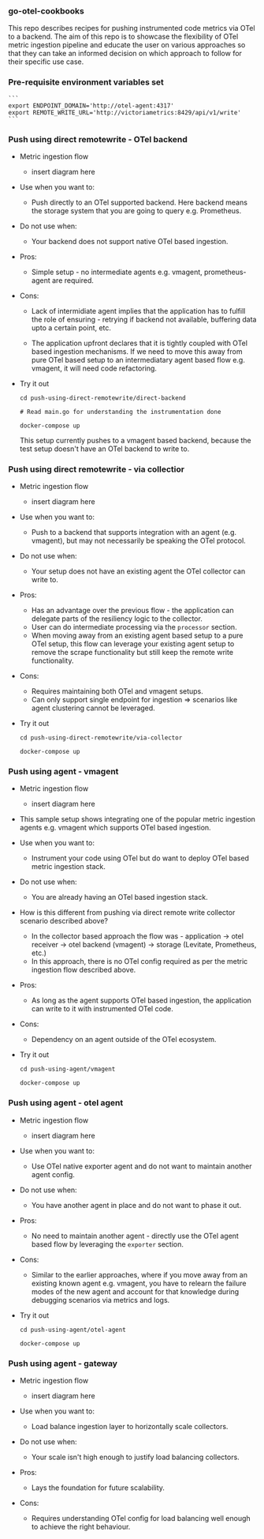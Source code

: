 ### go-otel-cookbooks

This repo describes recipes for pushing instrumented code metrics via OTel to a backend.
The aim of this repo is to showcase the flexibility of OTel metric ingestion pipeline
and educate the user on various approaches so that they can take an informed decision on
which approach to follow for their specific use case.

### Pre-requisite environment variables set

    ```
    export ENDPOINT_DOMAIN='http://otel-agent:4317'
    export REMOTE_WRITE_URL='http://victoriametrics:8429/api/v1/write'
    ```

### Push using direct remotewrite - OTel backend

- Metric ingestion flow

  - insert diagram here

- Use when you want to:

  - Push directly to an OTel supported backend. Here backend means the storage system that you are going to query e.g. Prometheus.

- Do not use when:

  - Your backend does not support native OTel based ingestion.

- Pros:

  - Simple setup - no intermediate agents e.g. vmagent, prometheus-agent are required.

- Cons:

  - Lack of intermidiate agent implies that the application has to fulfill the role of ensuring - retrying
    if backend not available, buffering data upto a certain point, etc.

  - The application upfront declares that it is tightly coupled with OTel based ingestion mechanisms. If we need
    to move this away from pure OTel based setup to an intermediatary agent based flow e.g. vmagent, it will need
    code refactoring.

- Try it out

  ```
  cd push-using-direct-remotewrite/direct-backend

  # Read main.go for understanding the instrumentation done

  docker-compose up
  ```

  This setup currently pushes to a vmagent based backend, because the test setup doesn't have an OTel backend to write to.

### Push using direct remotewrite - via collectior

- Metric ingestion flow

  - insert diagram here

- Use when you want to:

  - Push to a backend that supports integration with an agent (e.g. vmagent), but may not necessarily
    be speaking the OTel protocol.

- Do not use when:
  - Your setup does not have an existing agent the OTel collector can write to.

- Pros:
  - Has an advantage over the previous flow - the application can delegate parts of the resiliency logic to the
    collector.
  - User can do intermediate processing via the `processor` section.
  - When moving away from an existing agent based setup to a pure OTel setup, this flow can leverage your existing agent setup
    to remove the scrape functionality but still keep the remote write functionality.

- Cons:
  - Requires maintaining both OTel and vmagent setups.
  - Can only support single endpoint for ingestion => scenarios like agent clustering cannot be leveraged.

- Try it out

  ```
  cd push-using-direct-remotewrite/via-collector

  docker-compose up
  ```

### Push using agent - vmagent

- Metric ingestion flow

  - insert diagram here

- This sample setup shows integrating one of the popular metric ingestion agents e.g. vmagent which supports OTel based ingestion.

- Use when you want to:
  - Instrument your code using OTel but do want to deploy OTel based metric ingestion stack.

- Do not use when:
  - You are already having an OTel based ingestion stack.

- How is this different from pushing via direct remote write collector scenario described above?
  - In the collector based approach the flow was - application -> otel receiver -> otel backend (vmagent) -> storage (Levitate, Prometheus, etc.)
  - In this approach, there is no OTel config required as per the metric ingestion flow described above.

- Pros:
  - As long as the agent supports OTel based ingestion, the application can write to it with instrumented OTel code.

- Cons:
  - Dependency on an agent outside of the OTel ecosystem.

- Try it out

  ```
  cd push-using-agent/vmagent

  docker-compose up
  ```

### Push using agent - otel agent

- Metric ingestion flow

  - insert diagram here

- Use when you want to:
  - Use OTel native exporter agent and do not want to maintain another agent config.

- Do not use when:
  - You have another agent in place and do not want to phase it out.

- Pros:
  - No need to maintain another agent - directly use the OTel agent based flow by leveraging the `exporter` section.

- Cons:
  - Similar to the earlier approaches, where if you move away from an existing known agent e.g. vmagent, you have to relearn the failure modes
    of the new agent and account for that knowledge during debugging scenarios via metrics and logs.

- Try it out

  ```
  cd push-using-agent/otel-agent

  docker-compose up
  ```

### Push using agent - gateway

- Metric ingestion flow

  - insert diagram here

- Use when you want to:
  - Load balance ingestion layer to horizontally scale collectors.

- Do not use when:
  - Your scale isn't high enough to justify load balancing collectors.

- Pros:
  - Lays the foundation for future scalability.

- Cons:
  - Requires understanding OTel config for load balancing well enough to achieve the right behaviour.
